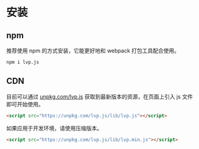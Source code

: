 # 安装

## npm

推荐使用 npm 的方式安装，它能更好地和 webpack 打包工具配合使用。

```bash
npm i lvp.js
```

## CDN

目前可以通过 [unpkg.com/lvp.js](https://unpkg.com/browse/lvp.js/) 获取到最新版本的资源，在页面上引入 js 文件即可开始使用。

```html
<script src="https://unpkg.com/lvp.js/lib/lvp.js"></script>
```

如果应用于开发环境，请使用压缩版本。

```html
<script src="https://unpkg.com/lvp.js/lib/lvp.min.js"></script>
```
